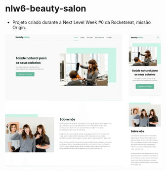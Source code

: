 # nlw6-beauty-salon

- Projeto criado durante a Next Level Week #6 da Rocketseat, missão Origin.

<a href="https://matheuscostadesign.github.io/nlw6-beauty-salon/"><img src="assets/.github/landing.png" alt="BeautySalon"></a>
